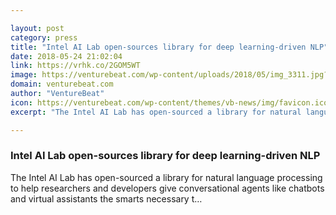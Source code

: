 ```yaml
---

layout: post
category: press
title: "Intel AI Lab open-sources library for deep learning-driven NLP"
date: 2018-05-24 21:02:04
link: https://vrhk.co/2GOM5WT
image: https://venturebeat.com/wp-content/uploads/2018/05/img_3311.jpg?fit=1200%2C900&strip=all
domain: venturebeat.com
author: "VentureBeat"
icon: https://venturebeat.com/wp-content/themes/vb-news/img/favicon.ico
excerpt: "The Intel AI Lab has open-sourced a library for natural language processing to help researchers and developers give conversational agents like chatbots and virtual assistants the smarts necessary t…"

---
```


### Intel AI Lab open-sources library for deep learning-driven NLP

The Intel AI Lab has open-sourced a library for natural language processing to help researchers and developers give conversational agents like chatbots and virtual assistants the smarts necessary t…